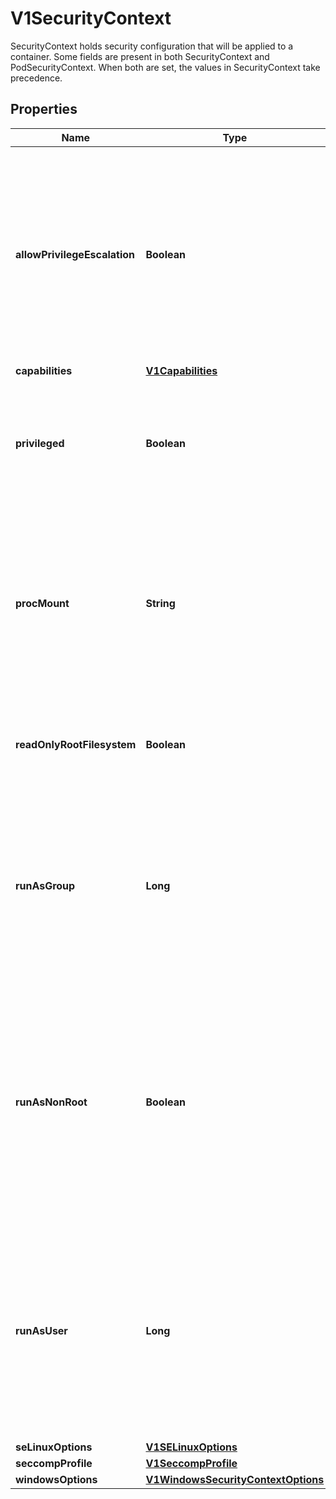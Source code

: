

# V1SecurityContext

SecurityContext holds security configuration that will be applied to a container. Some fields are present in both SecurityContext and PodSecurityContext.  When both are set, the values in SecurityContext take precedence.

## Properties

| Name | Type | Description | Notes |
|------------ | ------------- | ------------- | -------------|
|**allowPrivilegeEscalation** | **Boolean** | AllowPrivilegeEscalation controls whether a process can gain more privileges than its parent process. This bool directly controls if the no_new_privs flag will be set on the container process. AllowPrivilegeEscalation is true always when the container is: 1) run as Privileged 2) has CAP_SYS_ADMIN Note that this field cannot be set when spec.os.name is windows. |  [optional] |
|**capabilities** | [**V1Capabilities**](V1Capabilities.md) |  |  [optional] |
|**privileged** | **Boolean** | Run container in privileged mode. Processes in privileged containers are essentially equivalent to root on the host. Defaults to false. Note that this field cannot be set when spec.os.name is windows. |  [optional] |
|**procMount** | **String** | procMount denotes the type of proc mount to use for the containers. The default is DefaultProcMount which uses the container runtime defaults for readonly paths and masked paths. This requires the ProcMountType feature flag to be enabled. Note that this field cannot be set when spec.os.name is windows. |  [optional] |
|**readOnlyRootFilesystem** | **Boolean** | Whether this container has a read-only root filesystem. Default is false. Note that this field cannot be set when spec.os.name is windows. |  [optional] |
|**runAsGroup** | **Long** | The GID to run the entrypoint of the container process. Uses runtime default if unset. May also be set in PodSecurityContext.  If set in both SecurityContext and PodSecurityContext, the value specified in SecurityContext takes precedence. Note that this field cannot be set when spec.os.name is windows. |  [optional] |
|**runAsNonRoot** | **Boolean** | Indicates that the container must run as a non-root user. If true, the Kubelet will validate the image at runtime to ensure that it does not run as UID 0 (root) and fail to start the container if it does. If unset or false, no such validation will be performed. May also be set in PodSecurityContext.  If set in both SecurityContext and PodSecurityContext, the value specified in SecurityContext takes precedence. |  [optional] |
|**runAsUser** | **Long** | The UID to run the entrypoint of the container process. Defaults to user specified in image metadata if unspecified. May also be set in PodSecurityContext.  If set in both SecurityContext and PodSecurityContext, the value specified in SecurityContext takes precedence. Note that this field cannot be set when spec.os.name is windows. |  [optional] |
|**seLinuxOptions** | [**V1SELinuxOptions**](V1SELinuxOptions.md) |  |  [optional] |
|**seccompProfile** | [**V1SeccompProfile**](V1SeccompProfile.md) |  |  [optional] |
|**windowsOptions** | [**V1WindowsSecurityContextOptions**](V1WindowsSecurityContextOptions.md) |  |  [optional] |



